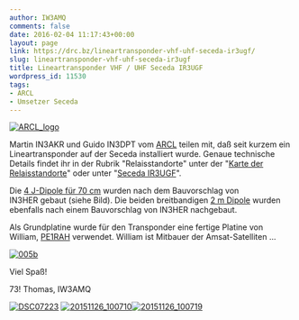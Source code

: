```yaml
---
author: IW3AMQ
comments: false
date: 2016-02-04 11:17:43+00:00
layout: page
link: https://drc.bz/lineartransponder-vhf-uhf-seceda-ir3ugf/
slug: lineartransponder-vhf-uhf-seceda-ir3ugf
title: Lineartransponder VHF / UHF Seceda IR3UGF
wordpress_id: 11530
tags:
- ARCL
- Umsetzer Seceda
---
```


[![ARCL_logo](https://drc.bz/wp-content/uploads/2016/02/ARCL_logo-255x300.jpg)](https://drc.bz/wp-content/uploads/2016/02/ARCL_logo.jpg)

Martin IN3AKR und Guido IN3DPT vom [ARCL](http://www.arcl.eu) teilen mit, daß seit kurzem ein Lineartransponder auf der Seceda installiert wurde. Genaue technische Details findet ihr in der Rubrik "Relaisstandorte" unter der "[Karte der Relaisstandorte](https://drc.bz/relaisstandorte/karte-der-relaisstandorte/)" oder unter "[Seceda IR3UGF](https://drc.bz/relaisstandorte/seceda-ir3ugf/)".

Die [4 J-Dipole für 70 cm](http://www.rrs-web.net/in3her/70cm_antenne_her.html) wurden nach dem Bauvorschlag von IN3HER gebaut (siehe Bild). Die beiden breitbandigen [2 m Dipole](http://www.rrs-web.net/in3her/2m_antenne_her.html) wurden ebenfalls nach einem Bauvorschlag von IN3HER nachgebaut.

Als Grundplatine wurde für den Transponder eine fertige Platine von William, [PE1RAH](http://www.leijenaarelectronics.nl/leijenaar_electronics_025.htm) verwendet. William ist Mitbauer der Amsat-Satelliten ...

[![005b](https://drc.bz/wp-content/uploads/2016/02/005b-300x294.jpg)](https://drc.bz/wp-content/uploads/2016/02/005b.jpg)

Viel Spaß!

73! Thomas, IW3AMQ

[![DSC07223](https://drc.bz/wp-content/uploads/2016/02/DSC07223-300x200.jpg)](https://drc.bz/wp-content/uploads/2016/02/DSC07223.jpg) [![20151126_100710](https://drc.bz/wp-content/uploads/2016/02/20151126_100710-169x300.jpg)](https://drc.bz/wp-content/uploads/2016/02/20151126_100710.jpg)[![20151126_100719](https://drc.bz/wp-content/uploads/2016/02/20151126_100719-300x169.jpg)](https://drc.bz/wp-content/uploads/2016/02/20151126_100719.jpg)
